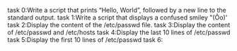 task 0:Write a script that prints “Hello, World”, followed by a new line to the standard output.
task 1:Write a script that displays a confused smiley "(Ôo)'
task 2:Display the content of the /etc/passwd file.
task 3:Display the content of /etc/passwd and /etc/hosts
task 4:Display the last 10 lines of /etc/passwd
task 5:Display the first 10 lines of /etc/passwd
task 6:
